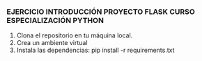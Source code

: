 ### EJERCICIO INTRODUCCIÓN PROYECTO FLASK CURSO ESPECIALIZACIÓN PYTHON

1. Clona el repositorio en tu máquina local.
2. Crea un ambiente virtual
3. Instala las dependencias: pip install -r requirements.txt

